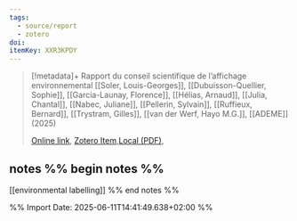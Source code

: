 ```yaml
---
tags:
  - source/report
  - zotero
doi: 
itemKey: XXR3KPDY
---
```

>[!metadata]+
> Rapport du conseil scientifique de l’affichage environnemental
> [[Soler, Louis-Georges]], [[Dubuisson-Quellier, Sophie]], [[Garcia-Launay, Florence]], [[Hélias, Arnaud]], [[Julia, Chantal]], [[Nabec, Juliane]], [[Pellerin, Sylvain]], [[Ruffieux, Bernard]], [[Trystram, Gilles]], [[van der Werf, Hayo M.G.]], 
> [[ADEME]] (2025)
> 
> [Online link](), [Zotero Item](zotero://select/library/items/XXR3KPDY),[Local (PDF)](file://C:/Users/aburg/Documents/references/zotero/storage/X6MC58A5/Soler_RAPPORTCONSEIL.pdf), 

## notes %% begin notes %%
[[environmental labelling]]
%% end notes %%

%% Import Date: 2025-06-11T14:41:49.638+02:00 %%
